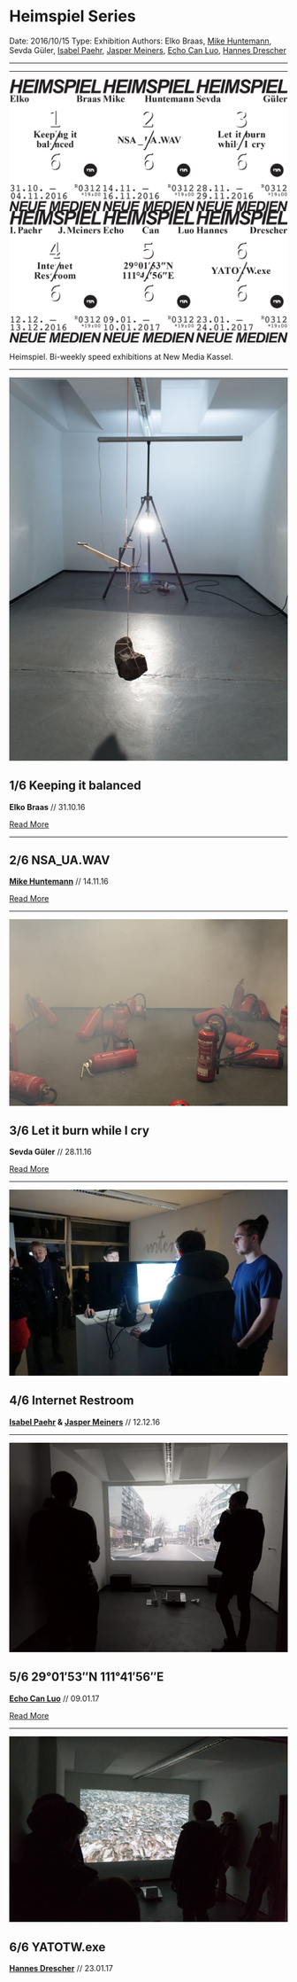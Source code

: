 # Heimspiel Series

Date: 2016/10/15
Type: Exhibition
Authors: Elko Braas, [Mike Huntemann](http://mikehuntemann.de/), Sevda Güler, [Isabel Paehr](http://www.isabelpaehr.com), [Jasper Meiners](http://www.jaspermeiners.com), [Echo Can Luo](https://vimeo.com/user8116607), [Hannes Drescher](https://www.twitter.com/_krisekrise_)

---
---

![](heimspiel.png)

Heimspiel. Bi-weekly speed exhibitions at New Media Kassel.

---

![](elko.jpg)

## 1/6 Keeping it balanced

**Elko Braas** // 31.10.16

[Read More](/heimspiel-elko-braas-keeping-it-balanced)

---

## 2/6 NSA_UA.WAV
**[Mike Huntemann](http://mikehuntemann.de/)** // 14.11.16

[Read More](/heimspiel-mike-huntemann-nsa_ua-wav)

---

![](sevda.jpg)

## 3/6 Let it burn while I cry
**Sevda Güler** // 28.11.16

[Read More](/heimspiel-sevda-gueler-let-it-burn-while-i-cry)

---

![](jisi.jpg)

## 4/6 Internet Restroom
**[Isabel Paehr](http://www.isabelpaehr.com) & [Jasper Meiners](http://www.jaspermeiners.com)** // 12.12.16

---

![](echo.jpg)

## 5/6 29°01′53″N 111°41′56″E
**[Echo Can Luo](https://vimeo.com/user8116607)** // 09.01.17

[Read More](/heimspiel-echo-can-luo-29-01-53-n-111-41-56-e)

---

![](hannes.jpg)

## 6/6 YATOTW.exe
**[Hannes Drescher](https://www.twitter.com/_krisekrise_)** // 23.01.17
